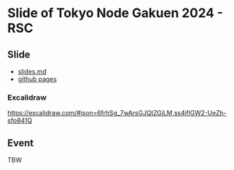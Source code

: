 # Slide of Tokyo Node Gakuen 2024 - RSC

## Slide

- [slides.md](slides.md)
- [github pages](https://akifumisato.github.io/slide-of-tng-2024-rsc/1)

### Excalidraw

https://excalidraw.com/#json=6frhSg_7wArsGJQtZGiLM,ss4jflGW2-UeZh-sfp841Q

## Event

TBW

